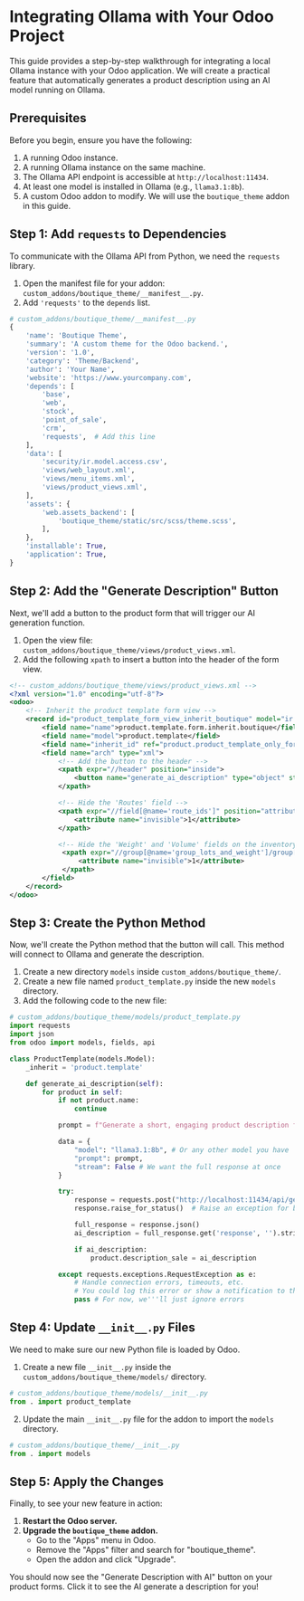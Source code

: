 # Integrating Ollama with Your Odoo Project

This guide provides a step-by-step walkthrough for integrating a local Ollama instance with your Odoo application. We will create a practical feature that automatically generates a product description using an AI model running on Ollama.

## Prerequisites

Before you begin, ensure you have the following:

1.  A running Odoo instance.
2.  A running Ollama instance on the same machine.
3.  The Ollama API endpoint is accessible at `http://localhost:11434`.
4.  At least one model is installed in Ollama (e.g., `llama3.1:8b`).
5.  A custom Odoo addon to modify. We will use the `boutique_theme` addon in this guide.

## Step 1: Add `requests` to Dependencies

To communicate with the Ollama API from Python, we need the `requests` library.

1.  Open the manifest file for your addon: `custom_addons/boutique_theme/__manifest__.py`.
2.  Add `'requests'` to the `depends` list.

```python
# custom_addons/boutique_theme/__manifest__.py
{
    'name': 'Boutique Theme',
    'summary': 'A custom theme for the Odoo backend.',
    'version': '1.0',
    'category': 'Theme/Backend',
    'author': 'Your Name',
    'website': 'https://www.yourcompany.com',
    'depends': [
        'base',
        'web',
        'stock',
        'point_of_sale',
        'crm',
        'requests',  # Add this line
    ],
    'data': [
        'security/ir.model.access.csv',
        'views/web_layout.xml',
        'views/menu_items.xml',
        'views/product_views.xml',
    ],
    'assets': {
        'web.assets_backend': [
            'boutique_theme/static/src/scss/theme.scss',
        ],
    },
    'installable': True,
    'application': True,
}
```

## Step 2: Add the "Generate Description" Button

Next, we'll add a button to the product form that will trigger our AI generation function.

1.  Open the view file: `custom_addons/boutique_theme/views/product_views.xml`.
2.  Add the following `xpath` to insert a button into the header of the form view.

```xml
<!-- custom_addons/boutique_theme/views/product_views.xml -->
<?xml version="1.0" encoding="utf-8"?>
<odoo>
    <!-- Inherit the product template form view -->
    <record id="product_template_form_view_inherit_boutique" model="ir.ui.view">
        <field name="name">product.template.form.inherit.boutique</field>
        <field name="model">product.template</field>
        <field name="inherit_id" ref="product.product_template_only_form_view"/>
        <field name="arch" type="xml">
            <!-- Add the button to the header -->
            <xpath expr="//header" position="inside">
                <button name="generate_ai_description" type="object" string="Generate Description with AI" class="oe_highlight"/>
            </xpath>

            <!-- Hide the 'Routes' field -->
            <xpath expr="//field[@name='route_ids']" position="attributes">
                <attribute name="invisible">1</attribute>
            </xpath>

            <!-- Hide the 'Weight' and 'Volume' fields on the inventory tab -->
             <xpath expr="//group[@name='group_lots_and_weight']/group[2]" position="attributes">
                 <attribute name="invisible">1</attribute>
             </xpath>
        </field>
    </record>
</odoo>
```

## Step 3: Create the Python Method

Now, we'll create the Python method that the button will call. This method will connect to Ollama and generate the description.

1.  Create a new directory `models` inside `custom_addons/boutique_theme/`.
2.  Create a new file named `product_template.py` inside the new `models` directory.
3.  Add the following code to the new file:

```python
# custom_addons/boutique_theme/models/product_template.py
import requests
import json
from odoo import models, fields, api

class ProductTemplate(models.Model):
    _inherit = 'product.template'

    def generate_ai_description(self):
        for product in self:
            if not product.name:
                continue

            prompt = f"Generate a short, engaging product description for: {product.name}"

            data = {
                "model": "llama3.1:8b", # Or any other model you have
                "prompt": prompt,
                "stream": False # We want the full response at once
            }

            try:
                response = requests.post("http://localhost:11434/api/generate", json=data, timeout=60)
                response.raise_for_status()  # Raise an exception for bad status codes

                full_response = response.json()
                ai_description = full_response.get('response', '').strip()

                if ai_description:
                    product.description_sale = ai_description

            except requests.exceptions.RequestException as e:
                # Handle connection errors, timeouts, etc.
                # You could log this error or show a notification to the user
                pass # For now, we'''ll just ignore errors

```

## Step 4: Update `__init__.py` Files

We need to make sure our new Python file is loaded by Odoo.

1.  Create a new file `__init__.py` inside the `custom_addons/boutique_theme/models/` directory.

```python
# custom_addons/boutique_theme/models/__init__.py
from . import product_template
```

2.  Update the main `__init__.py` file for the addon to import the `models` directory.

```python
# custom_addons/boutique_theme/__init__.py
from . import models
```

## Step 5: Apply the Changes

Finally, to see your new feature in action:

1.  **Restart the Odoo server.**
2.  **Upgrade the `boutique_theme` addon.**
    *   Go to the "Apps" menu in Odoo.
    *   Remove the "Apps" filter and search for "boutique_theme".
    *   Open the addon and click "Upgrade".

You should now see the "Generate Description with AI" button on your product forms. Click it to see the AI generate a description for you!
